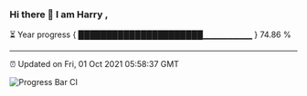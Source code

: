 ### Hi there 👋 I am Harry , 

⏳ Year progress { ██████████████████████▁▁▁▁▁▁▁▁ } 74.86 %

---

⏰ Updated on Fri, 01 Oct 2021 05:58:37 GMT

![Progress Bar CI](https://github.com/duykhang68/duykhang68/workflows/Progress%20Bar%20CI/badge.svg)
